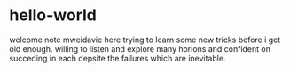 # hello-world
welcome note
mweidavie here trying to learn some new tricks before i get old enough.
willing to listen and explore many horions and confident on succeding in each depsite the failures which are inevitable. 
